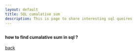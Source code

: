 ```yaml
---
layout: default
title: SQL cumalative sum 
description: This is page to share interesting sql queires 
---
```


## 

#### how to find cumalative sum in sql ?



[back](./)
